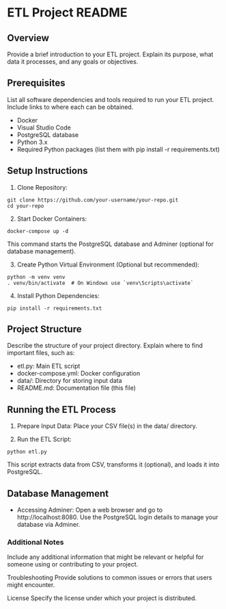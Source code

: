 # ETL Project README

## Overview
Provide a brief introduction to your ETL project. Explain its purpose, what data it processes, and any goals or objectives.

## Prerequisites
List all software dependencies and tools required to run your ETL project. Include links to where each can be obtained.
- Docker
- Visual Studio Code
- PostgreSQL database
- Python 3.x
- Required Python packages (list them with pip install -r requirements.txt)

## Setup Instructions
1. Clone Repository:
```
git clone https://github.com/your-username/your-repo.git
cd your-repo
```
2. Start Docker Containers:
```
docker-compose up -d
```
This command starts the PostgreSQL database and Adminer (optional for database management).

3. Create Python Virtual Environment (Optional but recommended):

```
python -m venv venv
. venv/bin/activate  # On Windows use `venv\Scripts\activate`
```
4. Install Python Dependencies:

```
pip install -r requirements.txt
```
## Project Structure
Describe the structure of your project directory. Explain where to find important files, such as:

- etl.py: Main ETL script
- docker-compose.yml: Docker configuration
- data/: Directory for storing input data
- README.md: Documentation file (this file)

## Running the ETL Process
1. Prepare Input Data:
   Place your CSV file(s) in the data/ directory.

2. Run the ETL Script:

```
python etl.py
```
   This script extracts data from CSV, transforms it (optional), and loads it into PostgreSQL.

## Database Management
- Accessing Adminer:
Open a web browser and go to http://localhost:8080. Use the PostgreSQL login details to manage your database via Adminer.

### Additional Notes
Include any additional information that might be relevant or helpful for someone using or contributing to your project.

Troubleshooting
Provide solutions to common issues or errors that users might encounter.

License
Specify the license under which your project is distributed.

